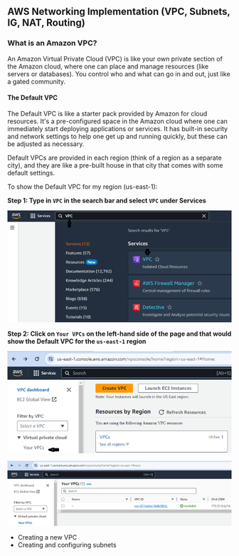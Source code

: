 
## AWS Networking Implementation (VPC, Subnets, IG, NAT, Routing)

### What is an Amazon VPC?

An Amazon Virtual Private Cloud (VPC) is like your own private section of the Amazon cloud, where one can place and manage resources (like servers or databases). You control who and what can go in and out, just like a gated community. 

#### The Default VPC

The Default VPC is like a starter pack provided by Amazon for cloud resources. It's a pre-configured space in the Amazon cloud where one can immediately start deploying applications or services. It has built-in security and network settings to help one get up and running quickly, but these can be adjusted as necessary.

Default VPCs are provided in each region (think of a region as a separate city), and they are like a pre-built house in that city that comes with some default settings.

To show the Default VPC for my region (us-east-1):

**Step 1: Type in `VPC` in the search bar and select `VPC` under Services**

![Alt text](Images/aws1.png)

**Step 2: Click on `Your VPCs` on the left-hand side of the page and that would show the Default VPC for the `us-east-1` region**

![Alt text](Images/aws2.png)

![Alt text](Images/aws3.png)














- Creating a new VPC
- Creating and configuring subnets